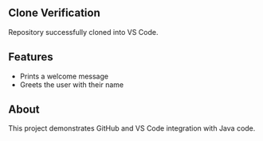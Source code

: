 ## Clone Verification
Repository successfully cloned into VS Code.

## Features
- Prints a welcome message
- Greets the user with their name
## About
This project demonstrates GitHub and VS Code integration with Java code.